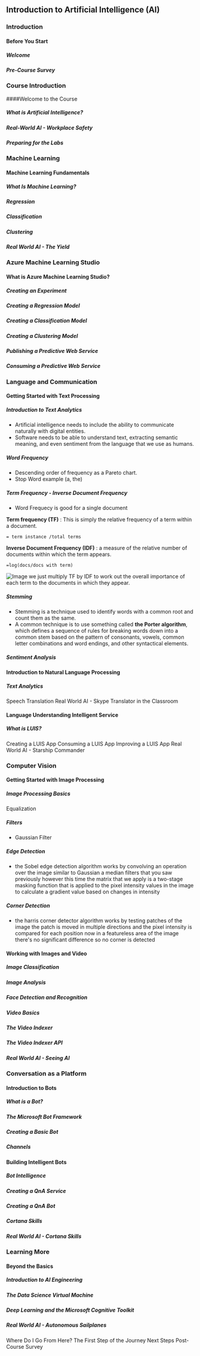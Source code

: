 ## Introduction to Artificial Intelligence (AI)

### Introduction
#### Before You Start
##### Welcome
##### Pre-Course Survey

### Course Introduction
####Welcome to the Course
##### What is Artificial Intelligence?
##### Real-World AI - Workplace Safety
##### Preparing for the Labs

### Machine Learning
#### Machine Learning Fundamentals
##### What Is Machine Learning?
##### Regression
##### Classification
##### Clustering
##### Real World AI - The Yield

### Azure Machine Learning Studio
#### What is Azure Machine Learning Studio?
##### Creating an Experiment
##### Creating a Regression Model
##### Creating a Classification Model
##### Creating a Clustering Model
##### Publishing a Predictive Web Service
##### Consuming a Predictive Web Service

 
 
### Language and Communication
#### Getting Started with Text Processing

##### Introduction to Text Analytics
* Artificial intelligence needs to include the ability to communicate naturally with digital entities.
* Software needs to be able to understand text, extracting semantic meaning, and even sentiment from the language that we use as humans.
##### Word Frequency
* Descending order of frequency as a Pareto chart.
* Stop Word  example (a, the)
##### Term Frequency - Inverse Document Frequency
* Word Frequecy is good for a single document 

**Term frequency (TF)** : This is simply the relative frequency of a term within a document.

    = term instance /total terms


 **Inverse Document Frequency (IDF)** :    a measure of the relative number of documents within which the term appears.

    =log(docs/docs with term)

![Image](TFxIDF.png)
we just multiply TF by IDF to work out the overall importance of each term to the documents in which they appear. 

##### Stemming
* Stemming is a technique used to identify words with a common root and count them as the same.
* A common technique is to use something called **the Porter algorithm**, which defines a sequence of rules for breaking words down into a common stem based on the pattern of consonants, vowels, common letter combinations and word endings, and other syntactical elements.

##### Sentiment Analysis



#### Introduction to Natural Language Processing
##### Text Analytics
Speech
Translation
Real World AI - Skype Translator in the Classroom


#### Language Understanding Intelligent Service
##### What is LUIS?
Creating a LUIS App
Consuming a LUIS App
Improving a LUIS App
Real World AI - Starship Commander


### Computer Vision
#### Getting Started with Image Processing
##### Image Processing Basics
Equalization
##### Filters
* Gaussian Filter 
##### Edge Detection
* the Sobel edge detection algorithm works by convolving an operation over the image similar to Gaussian a median filters that you saw previously however this time the matrix that we apply is a two-stage masking function that is applied to the pixel intensity values in the image to calculate a gradient value based on changes in intensity

##### Corner Detection
* the harris corner detector algorithm works by testing patches of the image the patch is moved in multiple directions and the pixel intensity is compared for each position now in a featureless area of the image there's no significant difference so no corner is detected 

#### Working with Images and Video
##### Image Classification 
##### Image Analysis
##### Face Detection and Recognition
##### Video Basics
##### The Video Indexer
##### The Video Indexer API
##### Real World AI - Seeing AI


### Conversation as a Platform
#### Introduction to Bots
##### What is a Bot?
##### The Microsoft Bot Framework
##### Creating a Basic Bot
##### Channels


#### Building Intelligent Bots
##### Bot Intelligence
##### Creating a QnA Service
##### Creating a QnA Bot
##### Cortana Skills
##### Real World AI - Cortana Skills

### Learning More
#### Beyond the Basics
##### Introduction to AI Engineering
##### The Data Science Virtual Machine
##### Deep Learning and the Microsoft Cognitive Toolkit
##### Real World AI - Autonomous Sailplanes

Where Do I Go From Here?
The First Step of the Journey
Next Steps
Post-Course Survey

